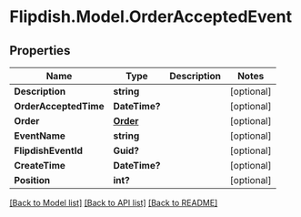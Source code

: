 # Flipdish.Model.OrderAcceptedEvent
## Properties

Name | Type | Description | Notes
------------ | ------------- | ------------- | -------------
**Description** | **string** |  | [optional] 
**OrderAcceptedTime** | **DateTime?** |  | [optional] 
**Order** | [**Order**](Order.md) |  | [optional] 
**EventName** | **string** |  | [optional] 
**FlipdishEventId** | **Guid?** |  | [optional] 
**CreateTime** | **DateTime?** |  | [optional] 
**Position** | **int?** |  | [optional] 

[[Back to Model list]](../README.md#documentation-for-models) [[Back to API list]](../README.md#documentation-for-api-endpoints) [[Back to README]](../README.md)

